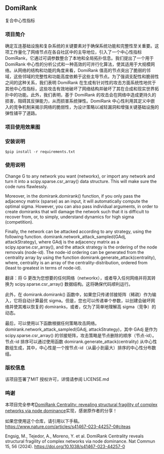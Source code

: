 ## DomiRank
复合中心性指标

### 项目简介

确定互连基础设施和复杂系统的关键要素对于确保系统功能和完整性至关重要。这项工作量化了网络节点在各自社区中的主导地位，引入了一个中心性指标 DomiRank，它通过可调参数整合了本地和全局拓扑信息。我们提出了一个用于 DomiRank 中心性的分析公式和一种高效的可并行化算法，使其适用于大规模网络。从网络的结构和功能的角度来看，DomiRank 值高的节点突出了脆弱的邻域，这些邻域的完整性和功能高度依赖于这些主导节点。为了强调支配性和脆弱性之间的这种关系，我们表明 DomiRank 在生成有针对性的攻击方面系统性地优于其他中心性指标，这些攻击有效地破坏了网络结构并破坏了其在合成和现实世界拓扑中的功能。此外，我们表明，基于 DomiRank 的攻击会在网络中造成更持久的损害，阻碍其反弹能力，从而损害系统弹性。DomiRank 中心性利用其定义中嵌入的竞争机制来揭示网络的脆弱性，为设计策略以减轻漏洞和增强关键基础设施的弹性铺平了道路。

### 项目使用效果图



### 安装说明

```shell
$pip install -r requirements.txt
```

### 使用说明

Change G to any network you want (networkx), or import any network and turn it into a scipy.sparse.csr_array() data structure. This will make sure the code runs flawlessly. 

Moreover, in the domirank.domirank() function, if you only pass the adjacency matrix (sparse) as an input, it will automatically compute the optimal sigma. However, you can also pass individual arguments, in order to create domiranks that will damage the network such that it is difficult to recover from, or, to simply, understand dynamics for high sigma (competition).

Finally, the network can be attacked according to any strategy, using the following function. domirank.network_attack_sampled(GAdj, attackStrategy), where GAdj is the adjacency matrix as a scipy.sparse.csr_array(), and the attack strategy is the ordering of the node removals (node-id). The node-id ordering can be generated from the centrality array by using the function domirank.generate_attack(centrality), where, centrality is an array of the centrality-distribution, ordered from (least to greatest in terms of node-id).

翻译：将 G 更改为您想要的任何网络（networkx），或者导入任何网络并将其转换为 scipy.sparse.csr_array() 数据结构。这将确保代码顺利运行。

此外，在 domirank.domirank() 函数中，如果您只传递邻接矩阵（稀疏）作为输入，它将自动计算最优 sigma。但是，您也可以传递单个参数，以创建会破坏网络并使其难以恢复的 domiranks，或者，仅为了简单地理解高 sigma（竞争）的动态。

最后，可以使用以下函数根据任何策略攻击网络。domirank.network_attack_sampled(GAdj, attackStrategy)，其中 GAdj 是作为 scipy.sparse.csr_array() 的邻接矩阵，攻击策略是节点删除的顺序（节点-id）。节点-id 排序可以通过使用函数 domirank.generate_attack(centrality) 从中心性数组生成，其中，中心性是一个按节点-id（从最小到最大）排序的中心性分布数组。


### 版权信息

该项目签署了MIT 授权许可，详情请参阅 LICENSE.md

### 鸣谢
本项目完全参考[DomiRank Centrality: revealing structural fragility of complex networks via node dominance](https://github.com/mengsig/DomiRank)实现，感谢原作者的分享！

如果您使用这个仓库，请引用以下手稿。
https://www.nature.com/articles/s41467-023-44257-0#citeas

Engsig, M., Tejedor, A., Moreno, Y. et al. DomiRank Centrality reveals structural fragility of complex networks via node dominance. Nat Commun 15, 56 (2024). https://doi.org/10.1038/s41467-023-44257-0

